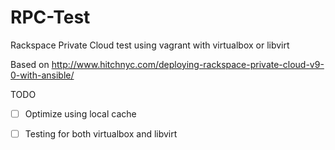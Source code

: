 # RPC-Test

Rackspace Private Cloud test using vagrant with virtualbox or libvirt

Based on http://www.hitchnyc.com/deploying-rackspace-private-cloud-v9-0-with-ansible/

TODO

 * [ ] Optimize using local cache
 * [ ] Testing for both virtualbox and libvirt

